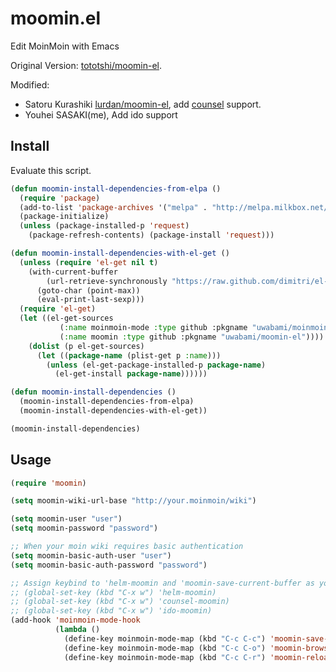 # moomin.el

Edit MoinMoin with Emacs

Original Version: [tototshi/moomin-el](https://github.com/tototoshi/moomin-el).

Modified: 
* Satoru Kurashiki [lurdan/moomin-el](https://github.com/lurdan/moomin-el), add [counsel](https://github.com/abo-abo/swiper) support. 
* Youhei SASAKI(me), Add ido support

## Install

Evaluate this script.

```lisp
(defun moomin-install-dependencies-from-elpa ()
  (require 'package)
  (add-to-list 'package-archives '("melpa" . "http://melpa.milkbox.net/packages/") t)
  (package-initialize)
  (unless (package-installed-p 'request)
    (package-refresh-contents) (package-install 'request)))

(defun moomin-install-dependencies-with-el-get ()
  (unless (require 'el-get nil t)
    (with-current-buffer
        (url-retrieve-synchronously "https://raw.github.com/dimitri/el-get/master/el-get-install.el")
      (goto-char (point-max))
      (eval-print-last-sexp)))
  (require 'el-get)
  (let ((el-get-sources
           (:name moinmoin-mode :type github :pkgname "uwabami/moinmoin-mode")
           (:name moomin :type github :pkgname "uwabami/moomin-el"))))
    (dolist (p el-get-sources)
      (let ((package-name (plist-get p :name)))
        (unless (el-get-package-installed-p package-name)
          (el-get-install package-name))))))

(defun moomin-install-dependencies ()
  (moomin-install-dependencies-from-elpa)
  (moomin-install-dependencies-with-el-get))

(moomin-install-dependencies)
```

## Usage

```lisp
(require 'moomin)

(setq moomin-wiki-url-base "http://your.moinmoin/wiki")

(setq moomin-user "user")
(setq moomin-password "password")

;; When your moin wiki requires basic authentication
(setq moomin-basic-auth-user "user")
(setq moomin-basic-auth-password "password")

;; Assign keybind to 'helm-moomin and 'moomin-save-current-buffer as you like
;; (global-set-key (kbd "C-x w") 'helm-moomin)
;; (global-set-key (kbd "C-x w") 'counsel-moomin)
;; (global-set-key (kbd "C-x w") 'ido-moomin)
(add-hook 'moinmoin-mode-hook
          (lambda ()
            (define-key moinmoin-mode-map (kbd "C-c C-c") 'moomin-save-current-buffer)
            (define-key moinmoin-mode-map (kbd "C-c C-o") 'moomin-browse-current-page)
            (define-key moinmoin-mode-map (kbd "C-c C-r") 'moomin-reload-current-page)))
```
